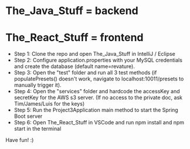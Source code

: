 # The_Java_Stuff = backend
# The_React_Stuff = frontend

* Step 1: Clone the repo and open The_Java_Stuff in IntelliJ / Eclipse
* Step 2: Configure application.properties with your MySQL credentials and create the database (default name=revature).
* Step 3: Open the "test" folder and run all 3 test methods
(if populatePresets() doesn't work, navigate to localhost:10011/presets to manually trigger it).
* Step 4: Open the "services" folder and hardcode the accessKey and secretKey for the AWS s3 server.
(If no access to the private doc, ask Tim/James/Luis for the keys)
* Step 5: Run the Project3Application main method to start the Spring Boot server
* Step 6: Open The_React_Stuff in VSCode and run npm install and npm start in the terminal

Have fun! :)
